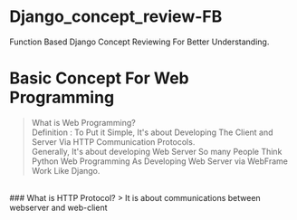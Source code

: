 # Django_concept_review-FB
Function Based Django Concept Reviewing For Better Understanding.<br/>
# Basic Concept For Web Programming
> What is Web Programming?<br/>
Definition : To Put it Simple, It's about Developing The Client and Server Via HTTP Communication Protocols.<br/>
Generally, It's about developing Web Server So many People Think Python Web Programming As Developing Web Server via WebFrame Work Like Django.<br/>
<br/>
### What is HTTP Protocol?
> It is about communications between webserver and web-client
